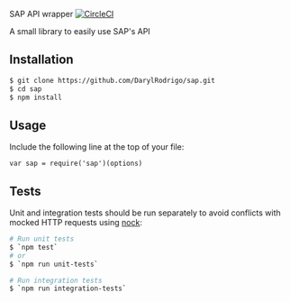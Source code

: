 SAP API wrapper
[![CircleCI](https://circleci.com/gh/DarylRodrigo/sap/tree/master.svg?style=svg)](https://circleci.com/gh/DarylRodrigo/sap/tree/master)

A small library to easily use SAP's API

## Installation

```sh
$ git clone https://github.com/DarylRodrigo/sap.git
$ cd sap
$ npm install
```

## Usage

Include the following line at the top of your file:

`var sap = require('sap')(options)`

## Tests

Unit and integration tests should be run separately to avoid conflicts with mocked HTTP requests using [nock](https://github.com/node-nock/nock):

```sh
# Run unit tests
$ `npm test`
# or
$ `npm run unit-tests`

# Run integration tests
$ `npm run integration-tests`
```
